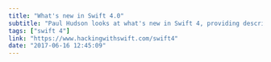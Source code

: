 ```yaml
---
title: "What's new in Swift 4.0"
subtitle: "Paul Hudson looks at what's new in Swift 4, providing descriptions and code examples of it's latest and greatest features. As usual with Paul's posts, this is a very readable and concise overview of what we need to know."
tags: ["swift 4"]
link: "https://www.hackingwithswift.com/swift4"
date: "2017-06-16 12:45:09"
---
```

